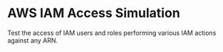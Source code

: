 AWS IAM Access Simulation
=========================

Test the access of IAM users and roles performing various IAM actions against any ARN.
